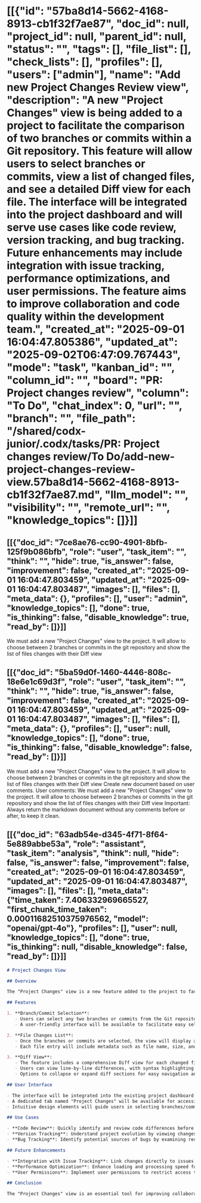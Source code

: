 # [[{"id": "57ba8d14-5662-4168-8913-cb1f32f7ae87", "doc_id": null, "project_id": null, "parent_id": null, "status": "", "tags": [], "file_list": [], "check_lists": [], "profiles": [], "users": ["admin"], "name": "Add new Project Changes Review view", "description": "A new \"Project Changes\" view is being added to a project to facilitate the comparison of two branches or commits within a Git repository. This feature will allow users to select branches or commits, view a list of changed files, and see a detailed Diff view for each file. The interface will be integrated into the project dashboard and will serve use cases like code review, version tracking, and bug tracking. Future enhancements may include integration with issue tracking, performance optimizations, and user permissions. The feature aims to improve collaboration and code quality within the development team.", "created_at": "2025-09-01 16:04:47.805386", "updated_at": "2025-09-02T06:47:09.767443", "mode": "task", "kanban_id": "", "column_id": "", "board": "PR: Project changes review", "column": "To Do", "chat_index": 0, "url": "", "branch": "", "file_path": "/shared/codx-junior/.codx/tasks/PR: Project changes review/To Do/add-new-project-changes-review-view.57ba8d14-5662-4168-8913-cb1f32f7ae87.md", "llm_model": "", "visibility": "", "remote_url": "", "knowledge_topics": []}]]
## [[{"doc_id": "7ce8ae76-cc90-4901-8bfb-125f9b086bfb", "role": "user", "task_item": "", "think": "", "hide": true, "is_answer": false, "improvement": false, "created_at": "2025-09-01 16:04:47.803459", "updated_at": "2025-09-01 16:04:47.803487", "images": [], "files": [], "meta_data": {}, "profiles": [], "user": "admin", "knowledge_topics": [], "done": true, "is_thinking": false, "disable_knowledge": true, "read_by": []}]]
We must add a new "Project Changes" view to the project.
It will allow to choose between 2 branches or commits in the git repository and show the list of files changes with their Diff view
## [[{"doc_id": "5ba59d0f-1460-4446-808c-18e6e1c69d3f", "role": "user", "task_item": "", "think": "", "hide": true, "is_answer": false, "improvement": false, "created_at": "2025-09-01 16:04:47.803459", "updated_at": "2025-09-01 16:04:47.803487", "images": [], "files": [], "meta_data": {}, "profiles": [], "user": null, "knowledge_topics": [], "done": true, "is_thinking": false, "disable_knowledge": false, "read_by": []}]]
We must add a new "Project Changes" view to the project.
It will allow to choose between 2 branches or commits in the git repository and show the list of files changes with their Diff view
                    Create new document based on user comments.
                    User comments:
                    We must add a new "Project Changes" view to the project.
It will allow to choose between 2 branches or commits in the git repository and show the list of files changes with their Diff view
                    Important: Always return the markdown document without any comments before or after, to keep it clean.
## [[{"doc_id": "63adb54e-d345-4f71-8f64-5e889abbe53a", "role": "assistant", "task_item": "analysis", "think": null, "hide": false, "is_answer": false, "improvement": false, "created_at": "2025-09-01 16:04:47.803459", "updated_at": "2025-09-01 16:04:47.803487", "images": [], "files": [], "meta_data": {"time_taken": 7.406332969665527, "first_chunk_time_taken": 0.00011682510375976562, "model": "openai/gpt-4o"}, "profiles": [], "user": null, "knowledge_topics": [], "done": true, "is_thinking": null, "disable_knowledge": false, "read_by": []}]]
```markdown /docs/project-changes-view.md
# Project Changes View

## Overview

The "Project Changes" view is a new feature added to the project to facilitate the comparison between two branches or commits within a Git repository. This feature is crucial for developers and team members to understand the differences and changes made across different parts of the project.

## Features

1. **Branch/Commit Selection**:
   - Users can select any two branches or commits from the Git repository to compare.
   - A user-friendly interface will be available to facilitate easy selection and navigation.

2. **File Changes List**:
   - Once the branches or commits are selected, the view will display a list of all files that have changed between the two points.
   - Each file entry will include metadata such as file name, size, and type of change (e.g., modified, added, deleted).

3. **Diff View**:
   - The feature includes a comprehensive Diff view for each changed file.
   - Users can view line-by-line differences, with syntax highlighting and change indicators.
   - Options to collapse or expand diff sections for easy navigation and focus on relevant changes.

## User Interface

- The interface will be integrated into the existing project dashboard.
- A dedicated tab named "Project Changes" will be available for accessing this feature.
- Intuitive design elements will guide users in selecting branches/commits and navigating through changes.

## Use Cases

- **Code Review**: Quickly identify and review code differences before merging branches.
- **Version Tracking**: Understand project evolution by viewing changes between significant commits.
- **Bug Tracking**: Identify potential sources of bugs by examining recent changes to the codebase.

## Future Enhancements

- **Integration with Issue Tracking**: Link changes directly to issues in the project management tool.
- **Performance Optimization**: Enhance loading and processing speed for large repositories.
- **User Permissions**: Implement user permissions to restrict access to certain branches or sensitive information.

## Conclusion

The "Project Changes" view is an essential tool for improving collaboration and code quality within the development team. By providing a clear and detailed comparison of branches or commits, it enhances the ability to manage and integrate code effectively across the project.
```